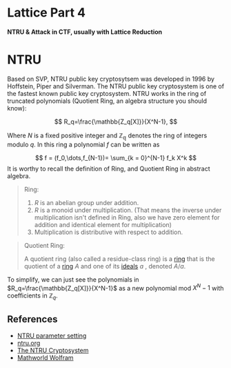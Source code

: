 # Lattice Part 4




**NTRU & Attack in CTF, usually with Lattice Reduction**



<!--more-->

# NTRU

Based on SVP, NTRU public key cryptosytsem was developed in 1996 by Hoffstein, Piper and Silverman. The NTRU public key cryptosystem is one of the fastest known public key cryptosystem. NTRU works in the ring of truncated polynomials (Quotient Ring, an algebra structure you should know):

$$
R_q=\frac{\mathbb{Z_q[X]}}{X^N-1},
$$

Where $N$ is a fixed positive integer and $\mathbb{Z_q}$ denotes the ring of integers modulo $q$. In this ring a polynomial $f$ can be written as 

$$
f = (f_0,\dots,f_{N-1})= \sum_{k = 0}^{N-1} f_k X^k
$$
It is worthy to recall the definition of Ring, and Quotient Ring in abstract algebra.

> Ring: 
>
> 1. $R$ is an abelian group under addition.
> 2. $R$ is a monoid under multiplication. (That means the inverse under multiplication isn't defined in Ring, also we have zero element for addition and identical element for multiplication)
> 3. Multiplication is distributive with respect to addition.



> Quotient Ring:
>
> A quotient ring (also called a residue-class ring) is a [ring](https://mathworld.wolfram.com/Ring.html)   that is the quotient of a [ring](https://mathworld.wolfram.com/Ring.html)  $A$ and one of its [ideals](https://mathworld.wolfram.com/Ideal.html) $a$ , denoted  $A / a$. 



To simplify, we can just see the polynomials in $R_q=\frac{\mathbb{Z_q[X]}}{X^N-1}$ as a new polynomial mod $X^N-1$ with coefficients in $\mathbb{Z}_q$.










## References

- [NTRU parameter setting](https://eprint.iacr.org/2015/708.pdf)
- [ntru.org](https://ntru.org/)
- [The NTRU Cryptosystem](https://shrek.unideb.hu/~tengely/crypto/section-8.html) 
- [Mathworld Wolfram](https://mathworld.wolfram.com/QuotientRing.html#:~:text=A%20quotient%20ring%20%28also%20called%20a%20residue-class%20ring%29,classes%20where%20%5Bx%5D%3D%20%5By%5D%20iff%20x-y%20in%20a.)

